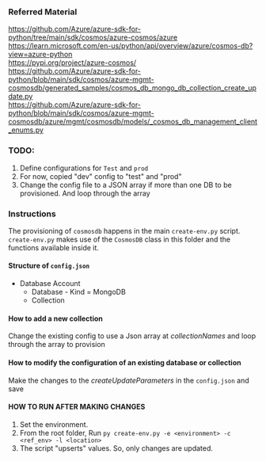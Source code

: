 ### Referred Material
https://github.com/Azure/azure-sdk-for-python/tree/main/sdk/cosmos/azure-cosmos/azure  
https://learn.microsoft.com/en-us/python/api/overview/azure/cosmos-db?view=azure-python  
https://pypi.org/project/azure-cosmos/  
https://github.com/Azure/azure-sdk-for-python/blob/main/sdk/cosmos/azure-mgmt-cosmosdb/generated_samples/cosmos_db_mongo_db_collection_create_update.py  
https://github.com/Azure/azure-sdk-for-python/blob/main/sdk/cosmos/azure-mgmt-cosmosdb/azure/mgmt/cosmosdb/models/_cosmos_db_management_client_enums.py
### TODO:
1. Define configurations for `Test` and `prod`
2. For now, copied "dev" config to "test" and "prod"
3. Change the config file to a JSON array if more than one DB to be provisioned. And loop through the array

### Instructions
The provisioning of `cosmosdb` happens in the main `create-env.py` script.  
`create-env.py` makes use of the `CosmosDB` class in this folder and the functions available inside it.

#### Structure of `config.json`
- Database Account
  - Database - Kind = MongoDB
  - Collection

#### How to add a new collection
Change the existing config to use a Json array at _collectionNames_ and loop through the array to provision

#### How to modify the configuration of an existing database or collection
Make the changes to the _createUpdateParameters_ in the `config.json` and save

#### HOW TO RUN AFTER MAKING CHANGES
1. Set the environment.
2. From the root folder, Run `py create-env.py -e <environment> -c <ref_env> -l <location>`
3. The script "upserts" values. So, only changes are updated.